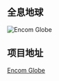 ## 全息地球
![Encom Globe](https://raw.github.com/KiHanLee/encom-globe-esnext/main/screenshot.jpg)

## 项目地址
[Encom Globe](https://github.com/KiHanLee/encom-globe-esnext)
